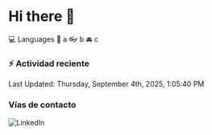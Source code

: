 # Hi there 👋

:computer: Languages
:pencil: a
:eyeglasses: b
:oncoming_automobile: c

### :zap: Actividad reciente
<!--RECENT_ACTIVITY:start-->
<!--RECENT_ACTIVITY:end-->
<!--RECENT_ACTIVITY:last_update-->
Last Updated: Thursday, September 4th, 2025, 1:05:40 PM
<!--RECENT_ACTIVITY:last_update_end-->

### Vías de contacto

![LinkedIn](https://www.linkedin.com/in/irving-hernández-226846205/)
